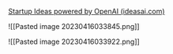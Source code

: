 [Startup Ideas powered by OpenAI (ideasai.com)](https://ideasai.com/)

![[Pasted image 20230416033845.png]]

![[Pasted image 20230416033922.png]]